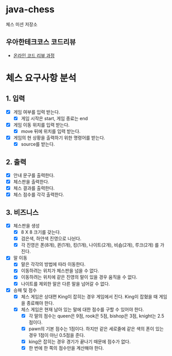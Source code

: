 # java-chess

체스 미션 저장소

## 우아한테크코스 코드리뷰

- [온라인 코드 리뷰 과정](https://github.com/woowacourse/woowacourse-docs/blob/master/maincourse/README.md)

# 체스 요구사항 분석

## 1. 입력

- [x]  게임 여부를 입력 받는다.
    - [x]  게임 시작은 start, 게임 종료는 end
- [x] 게임 이동 위치를 입력 받는다.
    - [x] move 뒤에 위치를 입력 받는다.
- [x] 게임의 현 상황을 출력하기 위한 명령어를 받는다.
    - [x] source를 받는다.

## 2. 출력

- [x]  안내 문구를 출력한다.
- [x]  체스판을 출력한다.
- [x] 체스 결과를 출력한다.
- [x] 체스 점수를 각각 출력한다.

## 3. 비즈니스

- [x]  체스판을 생성
    - [x]  8 X 8 크기를 갖는다.
    - [x]  검은색, 하얀색 진영으로 나뉜다.
    - [x]  각 진영은 폰(8개), 퀸(1개), 킹(1개), 나이트(2개), 비숍(2개), 루크(2개) 를 가진다.
- [x]  말 이동
    - [x]  말은 각각의 방법에 따라 이동한다.
    - [x]  이동하려는 위치가 체스판을 넘을 수 없다.
    - [x]  이동하려는 위치에 같은 진영의 말이 있을 경우 움직을 수 없다.
    - [x]  나이트를 제외한 말은 다른 말을 넘어갈 수 없다.
- [x] 승패 및 점수
    - [x] 체스 게임은 상대편 King이 잡히는 경우 게임에서 진다. King이 잡혔을 때 게임을 종료해야 한다.
    - [x] 체스 게임은 현재 남아 있는 말에 대한 점수를 구할 수 있어야 한다.
        - [x] 각 말의 점수는 queen은 9점, rook은 5점, bishop은 3점, knight는 2.5점이다.
        - [x] pawn의 기본 점수는 1점이다. 하지만 같은 세로줄에 같은 색의 폰이 있는 경우 1점이 아닌 0.5점을 준다.
        - [x] king은 잡히는 경우 경기가 끝나기 때문에 점수가 없다.
        - [x] 한 번에 한 쪽의 점수만을 계산해야 한다.
